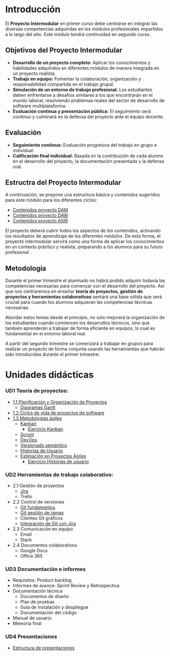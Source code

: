

# Introducción

El **Proyecto Intermodular** en primer curso debe centrarse en integrar las diversas competencias adquiridas en los módulos profesionales impartidos a lo largo del año. Este módulo tendrá continuidad en segundo curso.

## Objetivos del Proyecto Intermodular

- **Desarrollo de un proyecto completo:** Aplicar los conocimientos y habilidades adquiridos en diferentes módulos de manera integrada en un proyecto realista.
- **Trabajo en equipo:** Fomentar la colaboración, organización y responsabilidad compartida en el trabajo grupal.
- **Simulación de un entorno de trabajo profesional:** Los estudiantes deben enfrentarse a desafíos similares a los que encontrarán en el mundo laboral, resolviendo problemas reales del sector de desarrollo de software multiplataforma.
- **Evaluación continua y presentación pública:** El seguimiento será continuo y culminará en la defensa del proyecto ante el equipo docente.

## Evaluación

- **Seguimiento continuo:** Evaluación progresiva del trabajo en grupo e individual.
- **Calificación final individual:** Basada en la contribución de cada alumno en el desarrollo del proyecto, la documentación presentada y la defensa oral.

## Estructra del Proyecto Intermodular

A continuación, se propone una estructura básica y contenidos sugeridos para este módulo para los diferentes ciclos:

- [Contenidos proyecto DAM](contenidosDAM.md)
- [Contenidos proyecto DAW](contenidosDAW.md)
- [Contenidos proyecto ASIR](contenidosASIR.md)

El proyecto deberá cubrir todos los aspectos de los contenidos, activando los resultados de aprendizaje de los diferentes módulos. De esta forma, el proyecto intermodular servirá como una forma de aplicar los conocimientos en un contexto práctico y realista, preparando a los alumnos para su futuro profesional .


## Metodología

Durante el primer trimestre el alumnado no habrá podido adquirir todavía las competencias necesarias para comenzar con el desarrollo del proyecto. Así que nos centraremos en enseñar **teoría de proyectos, gestión de proyectos y herramientas colaborativas** sentará una base sólida que será crucial para cuando los alumnos adquieran las competencias técnicas necesarias.

Abordar estos temas desde el principio, no solo mejorará la organización de los estudiantes cuando comiencen los desarrollos técnicos, sino que también aprenderán a trabajar de forma eficiente en equipos, lo cual es fundamental en el entorno laboral real.

A partir del segundo trimestre se comenzará a trabajar en grupos para realizar un proyecto de forma conjunta usando las herramientas que habrán sido introducidas durante el primer trimestre.

# Unidades didácticas

### UD1 **Teoría de proyectos:** 

- [1.1 Planificación y Organización de Proyectos](UD1/proyectos.md)
	- [Diagramas Gantt](UD1/diagrama_gantt.md)
- [1.2 Ciclos de vida de proyectos de software](UD1/life_cycle_software.md)
- [1.3 Metodologías ágiles](UD1/metodologias_agiles.md)
	 - [Kanban](UD1/kanban.md)
		- [Ejercicio Kanban](UD1/exercises/ex_kanban.md)
	- [Scrum](UD1/scrum.md)
	- [DevOps](UD1/devops.md)
	- [Versionado semántico](UD1/semver.md) 
	- [Historias de Usuario](UD1/historias_de_usuario.md)
	- [Estimación en Proyectos Ágiles](UD1/estimaciones_agiles.md)
		- [Ejercicio Historias de usuario](UD1/exercises/ex_historias.md)

### UD2 **Herramientas de trabajo colaborativo:** 

 - 2.1 Gestión de proyectos
	- [Jira](UD2/jira.md)
	- Trello
- 2.2 Control de versiones
	- [Git fundamentos](UD2/gitbasico.md)
	- [Git gestión de ramas](UD2/gitramas.md)
	- Clientes Git gráficos
	- [Integración de Git con Jira](UD2/gitjira.md)
- 2.3 Comunicación en equipo
	- Email
	- Slack
- 2.4 Documentos colaborativos
	- Google Docs
	- Office 365

### UD3 **Documentación e informes** 

- Requisitos: Product backlog
- Informes de avance: Sprint Review y Retrospectiva
- Documentación técnica
	- Documentos de diseño
	- Plan de pruebas
	- Guía de instalación y despliegue
	- Documentación del código
- Manual de usuario
- Memoria final

### UD4 **Presentaciones**
- [Estructura de presentaciones](UD4/presentaciones.md)
